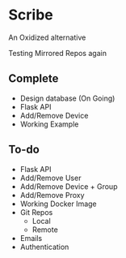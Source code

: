 # Scribe
An Oxidized alternative

Testing Mirrored Repos again

## Complete
* Design database (On Going)
* Flask API
 * Add/Remove Device
* Working Example

## To-do
* Flask API
 * Add/Remove User
 * Add/Remove Device + Group
 * Add/Remove Proxy
* Working Docker Image
* Git Repos
  * Local
  * Remote
* Emails
* Authentication
